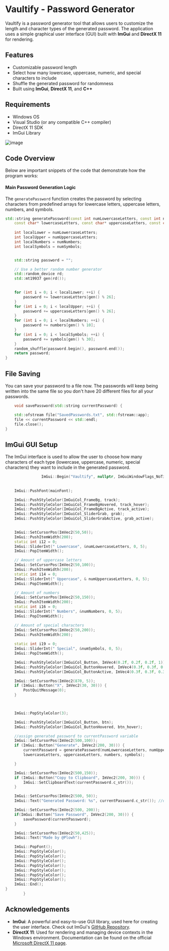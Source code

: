 # Vaultify - Password Generator

Vaultify is a password generator tool that allows users to customize the length and character types of the generated password. The application uses a simple graphical user interface (GUI) built with **ImGui** and **DirectX 11** for rendering.

## Features
- Customizable password length
- Select how many lowercase, uppercase, numeric, and special characters to include
- Shuffle the generated password for randomness
- Built using **ImGui**, **DirectX 11**, and **C++**

## Requirements
- Windows OS
- Visual Studio (or any compatible C++ compiler)
- DirectX 11 SDK
- ImGui Library

![image](https://github.com/user-attachments/assets/a4be16ed-c530-4b2a-8560-9f8edc001c0e)

## Code Overview

Below are important snippets of the code that demonstrate how the program works:

#### Main Password Generation Logic
The `generatePassword` function creates the password by selecting characters from predefined arrays for lowercase letters, uppercase letters, numbers, and symbols.

```cpp
std::string generatePassword(const int numLowercaseLetters, const int numUppercaseLetters, const int numNumbers, const int numSymbols, 
    const char* lowercaseLetters, const char* uppercaseLetters, const char* numbers, const char* symbols) {
    
    int localLower = numLowercaseLetters;
    int localUpper = numUppercaseLetters;
    int localNumbers = numNumbers;
    int localSymbols = numSymbols;


    std::string password = "";

    // Use a better random number generator
    std::random_device rd;
    std::mt19937 gen(rd());

    
    for (int i = 0; i < localLower; ++i) {
        password += lowercaseLetters[gen() % 26];
    }
    for (int i = 0; i < localUpper; ++i) {
        password += uppercaseLetters[gen() % 26];
    }
    for (int i = 0; i < localNumbers; ++i) {
        password += numbers[gen() % 10];
    }
    for (int i = 0; i < localSymbols; ++i) {
        password += symbols[gen() % 30];
    }
    random_shuffle(password.begin(), password.end());
    return password;
}
```
## File Saving

You can save your password to a file now. The passwords will keep being written into the same file so you don't have 20 different files for all your passwords.
```cpp
	void savePassword(std::string currentPassword) {

    std::ofstream file("SavedPasswords.txt", std::fstream::app);
    file << currentPassword << std::endl;
    file.close();
}
```

## ImGui GUI Setup
The ImGui interface is used to allow the user to choose how many characters of each type (lowercase, uppercase, numeric, special characters) they want to include in the generated password.
```cpp
                ImGui::Begin("Vaultify", nullptr, ImGuiWindowFlags_NoTitleBar | ImGuiWindowFlags_NoResize | ImGuiWindowFlags_NoScrollbar);     //ImGuiWindowFlags_NoTitleBar  - removes native imgui titlebar
    
    
    ImGui::PushFont(mainFont);

    ImGui::PushStyleColor(ImGuiCol_FrameBg, track);        
    ImGui::PushStyleColor(ImGuiCol_FrameBgHovered, track_hover);  
    ImGui::PushStyleColor(ImGuiCol_FrameBgActive, track_active); 
    ImGui::PushStyleColor(ImGuiCol_SliderGrab, grab);         
    ImGui::PushStyleColor(ImGuiCol_SliderGrabActive, grab_active);

   
    ImGui::SetCursorPos(ImVec2(50,50));
    ImGui::PushItemWidth(200);
    static int i12 = 0;
    ImGui::SliderInt(" Lowercase", &numLowercaseLetters, 0, 5);
    ImGui::PopItemWidth();

	// Amount of uppercase letters
    ImGui::SetCursorPos(ImVec2(50,100));
    ImGui::PushItemWidth(200);
    static int i14 = 0;
	ImGui::SliderInt(" Uppercase", & numUppercaseLetters, 0, 5);
    ImGui::PopItemWidth();

	// Amount of numbers
    ImGui::SetCursorPos(ImVec2(50,150));
    ImGui::PushItemWidth(200);
    static int i16 = 0;
	ImGui::SliderInt(" Numbers", &numNumbers, 0, 5);
    ImGui::PopItemWidth();

	// Amount of special characters
    ImGui::SetCursorPos(ImVec2(50,200));
    ImGui::PushItemWidth(200);
    
    static int i19 = 0;
	ImGui::SliderInt(" Special", &numSymbols, 0, 5);
    ImGui::PopItemWidth();

    ImGui::PushStyleColor(ImGuiCol_Button, ImVec4(0.2f, 0.2f, 0.2f, 1));
    ImGui::PushStyleColor(ImGuiCol_ButtonHovered, ImVec4(0.3f, 0.3f, 0.3f, 1));
    ImGui::PushStyleColor(ImGuiCol_ButtonActive, ImVec4(0.3f, 0.3f, 0.3f, 1));

    ImGui::SetCursorPos(ImVec2(870, 5));
    if (ImGui::Button("X", ImVec2(30, 30))) {
        PostQuitMessage(0); 
    }

   

    ImGui::PopStyleColor(3);

    ImGui::PushStyleColor(ImGuiCol_Button, btn);
    ImGui::PushStyleColor(ImGuiCol_ButtonHovered, btn_hover);

    //assign generated password to currentPassword variable
    ImGui::SetCursorPos(ImVec2(500,100));
    if (ImGui::Button("Generate", ImVec2(200, 30))) {
		currentPassword = generatePassword(numLowercaseLetters, numUppercaseLetters, numNumbers, numSymbols, 
        lowercaseLetters, uppercaseLetters, numbers, symbols);

    }

    ImGui::SetCursorPos(ImVec2(500,150));
    if (ImGui::Button("Copy to Clipboard", ImVec2(200, 30))) {
        ImGui::SetClipboardText(currentPassword.c_str());
    }

    ImGui::SetCursorPos(ImVec2(500, 50));
    ImGui::Text("Generated Password: %s", currentPassword.c_str()); //display generated password once button is clicked

    ImGui::SetCursorPos(ImVec2(500, 200));
    if(ImGui::Button("Save Password", ImVec2(200, 30))) {
        savePassword(currentPassword);
    }

    ImGui::SetCursorPos(ImVec2(50,425));
    ImGui::Text("Made by @Plowh");

    ImGui::PopFont();
    ImGui::PopStyleColor();
    ImGui::PopStyleColor();
    ImGui::PopStyleColor();
    ImGui::PopStyleColor();
    ImGui::PopStyleColor();
    ImGui::PopStyleColor();
    ImGui::PopStyleColor();
    ImGui::End();
}
        }
```
## Acknowledgements

- **ImGui**: A powerful and easy-to-use GUI library, used here for creating the user interface. Check out ImGui's [GitHub Repository](https://github.com/ocornut/imgui).
- **DirectX 11**: Used for rendering and managing device contexts in the Windows environment. Documentation can be found on the official [Microsoft DirectX 11 page](https://learn.microsoft.com/en-us/windows/win32/direct3d11/direct3d-11-graphics).
